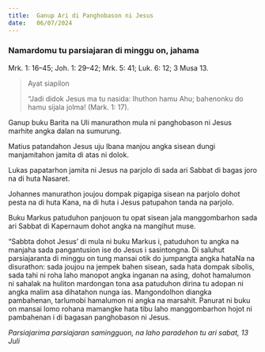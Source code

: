 ```yaml
---
title:  Ganup Ari di Panghobason ni Jesus
date:   06/07/2024
---
```


### Namardomu tu parsiajaran di minggu on, jahama
Mrk. 1: 16–45; Joh. 1: 29–42; Mrk. 5: 41; Luk. 6: 12; 3 Musa 13.

> <p>Ayat siapilon</p>
> “Jadi didok Jesus ma tu nasida: Ihuthon hamu Ahu; bahenonku do hamu sijala jolma! (Mark. 1: 17).

Ganup buku Barita na Uli manurathon mula ni panghobason ni Jesus marhite angka dalan na sumurung.

Matius patandahon Jesus uju Ibana manjou angka sisean dungi manjamitahon jamita di atas ni dolok.

Lukas papatarhon jamita ni Jesus na parjolo di sada ari Sabbat di bagas joro na di huta Nasaret.

Johannes manurathon joujou dompak pigapiga sisean na parjolo dohot pesta na di huta Kana, na di huta i Jesus patupahon tanda na parjolo.

Buku Markus patuduhon panjouon tu opat sisean jala manggombarhon sada ari Sabbat di Kapernaum dohot angka na mangihut muse.

“Sabbta dohot Jesus’ di mula ni buku Markus i, patuduhon tu angka na manjaha sada pangantusion ise do Jesus i sasintongna. Di saluhut parsiajaranta di minggu on tung mansai otik do jumpangta angka hataNa na disurathon: sada joujou na jempek bahen sisean, sada hata dompak sibolis, sada tahi ni roha laho manopot angka inganan na asing, dohot hamalumon ni sahalak na huliton mardongan tona asa patuduhon dirina tu adopan ni angka malim asa dihatahon nunga ias. Mangondolhon diangka pambahenan, tarlumobi hamalumon ni angka na marsahit. Panurat ni buku on mansai lomo rohana mamangke hata tibu laho manggombarhon hojot ni pambahenan i di bagasan panghobason ni Jesus.

_Parsiajarima parsiajaran samingguon, na laho paradehon tu ari sabat, 13 Juli_